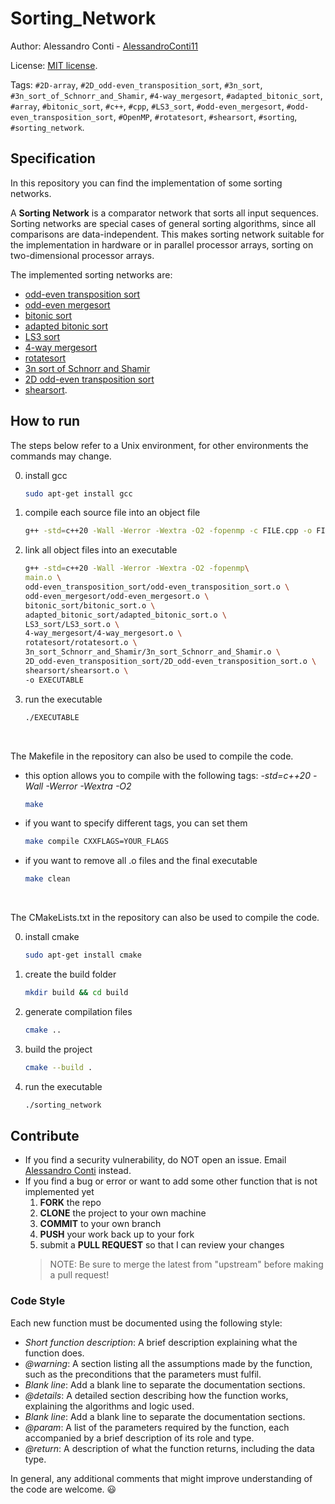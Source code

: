 # Sorting_Network


Author: Alessandro Conti - [AlessandroConti11](https://github.com/AlessandroConti11)

License: [MIT license](LICENSE).


Tags: `#2D-array`, `#2D_odd-even_transposition_sort`, `#3n_sort`, `#3n_sort_of_Schnorr_and_Shamir`, `#4-way_mergesort`, `#adapted_bitonic_sort`, `#array`, `#bitonic_sort`, `#c++`, `#cpp`, `#LS3_sort`, `#odd-even_mergesort`, `#odd-even_transposition_sort`, `#OpenMP`, `#rotatesort`, `#shearsort`, `#sorting`, `#sorting_network`.


## Specification

In this repository you can find the implementation of some sorting networks. 

A **Sorting Network** is a comparator network that sorts all input sequences. 
Sorting networks are special cases of general sorting algorithms, since all comparisons are data-independent. 
This makes sorting network suitable for the implementation in hardware or in parallel processor arrays, sorting on two-dimensional processor arrays.

The implemented sorting networks are:
- [odd-even transposition sort](odd-even_transposition_sort/README.md)
- [odd-even mergesort](odd-even_mergesort/README.md)
- [bitonic sort](bitonic_sort/README.md)
- [adapted bitonic sort](adapted_bitonic_sort/README.md)
- [LS3 sort](LS3_sort/README.md)
- [4-way mergesort](4-way_mergesort/README.md)
- [rotatesort](rotatesort/README.md)
- [3n sort of Schnorr and Shamir](3n_sort_Schnorr_and_Shamir/README.md)
- [2D odd-even transposition sort](2D_odd-even_transposition_sort/README.md)
- [shearsort](shearsort/README.md).


## How to run

The steps below refer to a Unix environment, for other environments the commands may change.

0. install gcc
    ```bash
    sudo apt-get install gcc 
    ```
1. compile each source file into an object file
    ```bash
    g++ -std=c++20 -Wall -Werror -Wextra -O2 -fopenmp -c FILE.cpp -o FILE.o
    ```
2. link all object files into an executable
    ```bash
    g++ -std=c++20 -Wall -Werror -Wextra -O2 -fopenmp\
    main.o \
    odd-even_transposition_sort/odd-even_transposition_sort.o \
    odd-even_mergesort/odd-even_mergesort.o \
    bitonic_sort/bitonic_sort.o \
    adapted_bitonic_sort/adapted_bitonic_sort.o \
    LS3_sort/LS3_sort.o \
    4-way_mergesort/4-way_mergesort.o \
    rotatesort/rotatesort.o \
    3n_sort_Schnorr_and_Shamir/3n_sort_Schnorr_and_Shamir.o \
    2D_odd-even_transposition_sort/2D_odd-even_transposition_sort.o \
    shearsort/shearsort.o \
    -o EXECUTABLE
    ```
3. run the executable
    ```bash
    ./EXECUTABLE
    ```

<br>

The Makefile in the repository can also be used to compile the code.
- this option allows you to compile with the following tags: *-std=c++20 -Wall -Werror -Wextra -O2*
    ```bash
    make
    ```
- if you want to specify different tags, you can set them
   ```bash
   make compile CXXFLAGS=YOUR_FLAGS
   ```
- if you want to remove all .o files and the final executable
    ```bash
    make clean
    ```

<br>

The CMakeLists.txt in the repository can also be used to compile the code.

0. install cmake
    ```bash
    sudo apt-get install cmake
    ```
1. create the build folder
    ```bash
    mkdir build && cd build
    ```
2. generate compilation files
    ```bash
    cmake ..
    ```
3. build the project
    ```bash
    cmake --build .
    ```
4. run the executable
    ```bash
    ./sorting_network
    ```


## Contribute

- If you find a security vulnerability, do NOT open an issue. Email [Alessandro Conti](mailto:ale.conti.1101@gmail.com) instead.
- If you find a bug or error or want to add some other function that is not implemented yet
    1. **FORK** the repo
    2. **CLONE** the project to your own machine
    3. **COMMIT** to your own branch
    4. **PUSH** your work back up to your fork
    5. submit a **PULL REQUEST** so that I can review your changes
  > NOTE: Be sure to merge the latest from "upstream" before making a pull request!

### Code Style

Each new function must be documented using the following style:
- *Short function description*: A brief description explaining what the function does.
- *@warning*: A section listing all the assumptions made by the function, such as the preconditions that the parameters must fulfil.
- *Blank line*: Add a blank line to separate the documentation sections.
- *@details*: A detailed section describing how the function works, explaining the algorithms and logic used.
- *Blank line*: Add a blank line to separate the documentation sections.
- *@param*: A list of the parameters required by the function, each accompanied by a brief description of its role and type.
- *@return*: A description of what the function returns, including the data type.

In general, any additional comments that might improve understanding of the code are welcome. 😃
